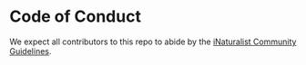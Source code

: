 # Code of Conduct

We expect all contributors to this repo to abide by the [iNaturalist Community Guidelines](https://www.inaturalist.org/pages/community+guidelines).
